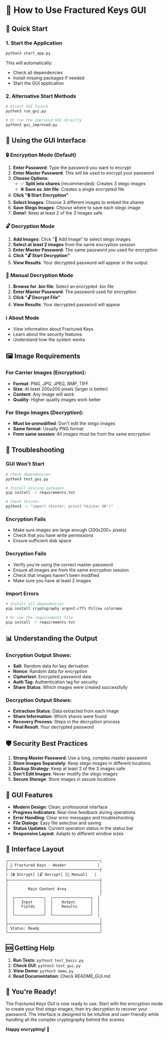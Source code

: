 # 🔐 How to Use Fractured Keys GUI

## 🚀 Quick Start

### 1. Start the Application
```bash
python3 start_app.py
```

This will automatically:
- Check all dependencies
- Install missing packages if needed
- Start the GUI application

### 2. Alternative Start Methods
```bash
# Direct GUI launch
python3 run_gui.py

# Or run the improved GUI directly
python3 gui_improved.py
```

## 🎯 Using the GUI Interface

### 🔒 **Encryption Mode** (Default)

1. **Enter Password**: Type the password you want to encrypt
2. **Enter Master Password**: This will be used to encrypt your password
3. **Choose Options**: 
   - ✅ **Split into shares** (recommended): Creates 3 stego images
   - ❌ **Save as .bin file**: Creates a single encrypted file
4. **Click "🔒 Start Encryption"**
5. **Select Images**: Choose 3 different images to embed the shares
6. **Save Stego Images**: Choose where to save each stego image
7. **Done!**: Keep at least 2 of the 3 images safe

### 🔓 **Decryption Mode**

1. **Add Images**: Click "📁 Add Image" to select stego images
2. **Select at least 2 images** from the same encryption session
3. **Enter Master Password**: The same password you used for encryption
4. **Click "🔓 Start Decryption"**
5. **View Results**: Your decrypted password will appear in the output

### 📁 **Manual Decryption Mode**

1. **Browse for .bin file**: Select an encrypted .bin file
2. **Enter Master Password**: The password used for encryption
3. **Click "🔓 Decrypt File"**
4. **View Results**: Your decrypted password will appear

### ℹ️ **About Mode**

- View information about Fractured Keys
- Learn about the security features
- Understand how the system works

## 🖼️ **Image Requirements**

### For Carrier Images (Encryption):
- **Format**: PNG, JPG, JPEG, BMP, TIFF
- **Size**: At least 200x200 pixels (larger is better)
- **Content**: Any image will work
- **Quality**: Higher quality images work better

### For Stego Images (Decryption):
- **Must be unmodified**: Don't edit the stego images
- **Same format**: Usually PNG format
- **From same session**: All images must be from the same encryption

## 🔧 **Troubleshooting**

### GUI Won't Start
```bash
# Check dependencies
python3 test_gui.py

# Install missing packages
pip install -r requirements.txt

# Check tkinter
python3 -c "import tkinter; print('tkinter OK')"
```

### Encryption Fails
- Make sure images are large enough (200x200+ pixels)
- Check that you have write permissions
- Ensure sufficient disk space

### Decryption Fails
- Verify you're using the correct master password
- Ensure all images are from the same encryption session
- Check that images haven't been modified
- Make sure you have at least 2 images

### Import Errors
```bash
# Install all dependencies
pip install cryptography argon2-cffi Pillow colorama

# Or use the requirements file
pip install -r requirements.txt
```

## 📊 **Understanding the Output**

### Encryption Output Shows:
- **Salt**: Random data for key derivation
- **Nonce**: Random data for encryption
- **Ciphertext**: Encrypted password data
- **Auth Tag**: Authentication tag for security
- **Share Status**: Which images were created successfully

### Decryption Output Shows:
- **Extraction Status**: Data extracted from each image
- **Share Information**: Which shares were found
- **Recovery Process**: Steps in the decryption process
- **Final Result**: Your decrypted password

## 🛡️ **Security Best Practices**

1. **Strong Master Password**: Use a long, complex master password
2. **Store Images Separately**: Keep stego images in different locations
3. **Backup Strategy**: Keep at least 2 of the 3 images safe
4. **Don't Edit Images**: Never modify the stego images
5. **Secure Storage**: Store images in secure locations

## 🎨 **GUI Features**

- **Modern Design**: Clean, professional interface
- **Progress Indicators**: Real-time feedback during operations
- **Error Handling**: Clear error messages and troubleshooting
- **File Dialogs**: Easy file selection and saving
- **Status Updates**: Current operation status in the status bar
- **Responsive Layout**: Adapts to different window sizes

## 📱 **Interface Layout**

```
┌─────────────────────────────────────────┐
│ 🔐 Fractured Keys - Header              │
├─────────────────────────────────────────┤
│ [🔒 Encrypt] [🔓 Decrypt] [📁 Manual]   │
├─────────────────────────────────────────┤
│                                         │
│         Main Content Area               │
│                                         │
│  ┌─────────────┐  ┌─────────────────┐  │
│  │   Input     │  │    Output       │  │
│  │   Fields    │  │    Results      │  │
│  │             │  │                 │  │
│  └─────────────┘  └─────────────────┘  │
│                                         │
├─────────────────────────────────────────┤
│ Status: Ready                           │
└─────────────────────────────────────────┘
```

## 🆘 **Getting Help**

1. **Run Tests**: `python3 test_basic.py`
2. **Check GUI**: `python3 test_gui.py`
3. **View Demo**: `python3 demo.py`
4. **Read Documentation**: Check README_GUI.md

## 🎉 **You're Ready!**

The Fractured Keys GUI is now ready to use. Start with the encryption mode to create your first stego images, then try decryption to recover your password. The interface is designed to be intuitive and user-friendly while handling all the complex cryptography behind the scenes.

**Happy encrypting! 🔐**
